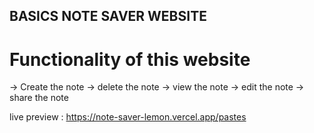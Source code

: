 ## BASICS NOTE SAVER WEBSITE

# Functionality of this website
-> Create the note
-> delete the note
-> view the note 
-> edit the note
-> share the note

live preview : https://note-saver-lemon.vercel.app/pastes
